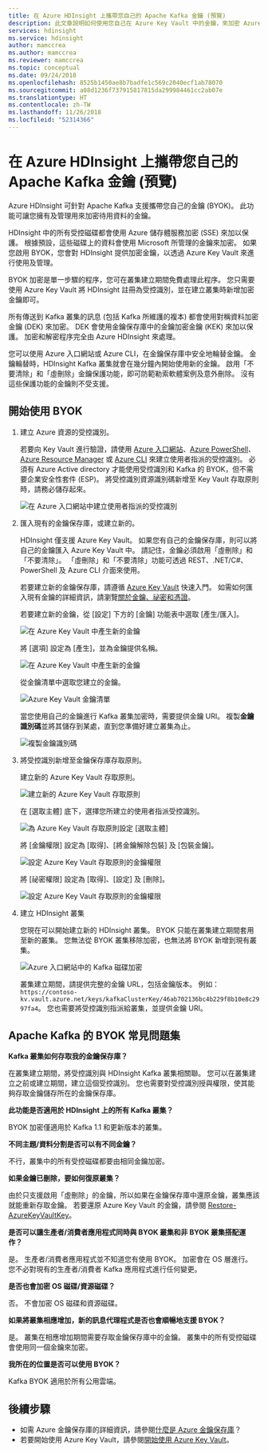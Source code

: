 ```yaml
---
title: 在 Azure HDInsight 上攜帶您自己的 Apache Kafka 金鑰 (預覽)
description: 此文章說明如何使用您自己在 Azure Key Vault 中的金鑰，來加密 Azure HDInsight 上的 Apache Kafka 中所儲存的資料。
services: hdinsight
ms.service: hdinsight
author: mamccrea
ms.author: mamccrea
ms.reviewer: mamccrea
ms.topic: conceptual
ms.date: 09/24/2018
ms.openlocfilehash: 8525b1450ae8b7badfe1c569c2040ecf1ab78070
ms.sourcegitcommit: a08d1236f737915817815da299984461cc2ab07e
ms.translationtype: HT
ms.contentlocale: zh-TW
ms.lasthandoff: 11/26/2018
ms.locfileid: "52314366"
---
```

# <a name="bring-your-own-key-for-apache-kafka-on-azure-hdinsight-preview"></a>在 Azure HDInsight 上攜帶您自己的 Apache Kafka 金鑰 (預覽)

Azure HDInsight 可針對 Apache Kafka 支援攜帶您自己的金鑰 (BYOK)。 此功能可讓您擁有及管理用來加密待用資料的金鑰。 

HDInsight 中的所有受控磁碟都會使用 Azure 儲存體服務加密 (SSE) 來加以保護。 根據預設，這些磁碟上的資料會使用 Microsoft 所管理的金鑰來加密。 如果您啟用 BYOK，您會對 HDInsight 提供加密金鑰，以透過 Azure Key Vault 來進行使用及管理。 

BYOK 加密是單一步驟的程序，您可在叢集建立期間免費處理此程序。 您只需要使用 Azure Key Vault 將 HDInsight 註冊為受控識別，並在建立叢集時新增加密金鑰即可。

所有傳送到 Kafka 叢集的訊息 (包括 Kafka 所維護的複本) 都會使用對稱資料加密金鑰 (DEK) 來加密。 DEK 會使用金鑰保存庫中的金鑰加密金鑰 (KEK) 來加以保護。 加密和解密程序完全由 Azure HDInsight 來處理。 

您可以使用 Azure 入口網站或 Azure CLI，在金鑰保存庫中安全地輪替金鑰。 金鑰輪替時，HDInsight Kafka 叢集就會在幾分鐘內開始使用新的金鑰。 啟用「不要清除」和「虛刪除」金鑰保護功能，即可防範勒索軟體案例及意外刪除。 沒有這些保護功能的金鑰則不受支援。

## <a name="get-started-with-byok"></a>開始使用 BYOK

1. 建立 Azure 資源的受控識別。

   若要向 Key Vault 進行驗證，請使用 [Azure 入口網站](../../active-directory/managed-service-identity/how-to-manage-ua-identity-portal.md)、[Azure PowerShell](../../active-directory/managed-service-identity/how-to-manage-ua-identity-powershell.md)、[Azure Resource Manager](../../active-directory/managed-service-identity/how-to-manage-ua-identity-arm.md) 或 [Azure CLI](../../active-directory/managed-service-identity/how-to-manage-ua-identity-cli.md) 來建立使用者指派的受控識別。 必須有 Azure Active directory 才能使用受控識別和 Kafka 的 BYOK，但不需要企業安全性套件 (ESP)。 將受控識別資源識別碼新增至 Key Vault 存取原則時，請務必儲存起來。

   ![在 Azure 入口網站中建立使用者指派的受控識別](./media/apache-kafka-byok/user-managed-identity-portal.png)

2. 匯入現有的金鑰保存庫，或建立新的。

   HDInsight 僅支援 Azure Key Vault。 如果您有自己的金鑰保存庫，則可以將自己的金鑰匯入 Azure Key Vault 中。 請記住，金鑰必須啟用「虛刪除」和「不要清除」。 「虛刪除」和「不要清除」功能可透過 REST、.NET/C#、PowerShell 及 Azure CLI 介面來使用。

   若要建立新的金鑰保存庫，請遵循 [Azure Key Vault](../../key-vault/key-vault-get-started.md) 快速入門。 如需如何匯入現有金鑰的詳細資訊，請瀏覽[關於金鑰、祕密和憑證](../../key-vault/about-keys-secrets-and-certificates.md)。

   若要建立新的金鑰，從 [設定] 下方的 [金鑰] 功能表中選取 [產生/匯入]。

   ![在 Azure Key Vault 中產生新的金鑰](./media/apache-kafka-byok/kafka-create-new-key.png)

   將 [選項] 設定為 [產生]，並為金鑰提供名稱。

   ![在 Azure Key Vault 中產生新的金鑰](./media/apache-kafka-byok/kafka-create-a-key.png)

   從金鑰清單中選取您建立的金鑰。

   ![Azure Key Vault 金鑰清單](./media/apache-kafka-byok/kafka-key-vault-key-list.png)

   當您使用自己的金鑰進行 Kafka 叢集加密時，需要提供金鑰 URI。 複製**金鑰識別碼**並將其儲存到某處，直到您準備好建立叢集為止。

   ![複製金鑰識別碼](./media/apache-kafka-byok/kafka-get-key-identifier.png)
   
3. 將受控識別新增至金鑰保存庫存取原則。

   建立新的 Azure Key Vault 存取原則。

   ![建立新的 Azure Key Vault 存取原則](./media/apache-kafka-byok/add-key-vault-access-policy.png)

   在 [選取主體] 底下，選擇您所建立的使用者指派受控識別。

   ![為 Azure Key Vault 存取原則設定 [選取主體]](./media/apache-kafka-byok/add-key-vault-access-policy-select-principal.png)

   將 [金鑰權限] 設定為 [取得]、[將金鑰解除包裝] 及 [包裝金鑰]。

   ![設定 Azure Key Vault 存取原則的金鑰權限](./media/apache-kafka-byok/add-key-vault-access-policy-keys.png)

   將 [祕密權限] 設定為 [取得]、[設定] 及 [刪除]。

   ![設定 Azure Key Vault 存取原則的金鑰權限](./media/apache-kafka-byok/add-key-vault-access-policy-secrets.png)

4. 建立 HDInsight 叢集

   您現在可以開始建立新的 HDInsight 叢集。 BYOK 只能在叢集建立期間套用至新的叢集。 您無法從 BYOK 叢集移除加密，也無法將 BYOK 新增到現有叢集。

   ![Azure 入口網站中的 Kafka 磁碟加密](./media/apache-kafka-byok/apache-kafka-byok-portal.png)

   叢集建立期間，請提供完整的金鑰 URL，包括金鑰版本。 例如： `https://contoso-kv.vault.azure.net/keys/kafkaClusterKey/46ab702136bc4b229f8b10e8c2997fa4`。 您也需要將受控識別指派給叢集，並提供金鑰 URI。

## <a name="faq-for-byok-to-apache-kafka"></a>Apache Kafka 的 BYOK 常見問題集

**Kafka 叢集如何存取我的金鑰保存庫？**

   在叢集建立期間，將受控識別與 HDInsight Kafka 叢集相關聯。 您可以在叢集建立之前或建立期間，建立這個受控識別。 您也需要對受控識別授與權限，使其能夠存取金鑰儲存所在的金鑰保存庫。

**此功能是否適用於 HDInsight 上的所有 Kafka 叢集？**

   BYOK 加密僅適用於 Kafka 1.1 和更新版本的叢集。

**不同主題/資料分割是否可以有不同金鑰？**

   不行，叢集中的所有受控磁碟都要由相同金鑰加密。

**如果金鑰已刪除，要如何復原叢集？**

   由於只支援啟用「虛刪除」的金鑰，所以如果在金鑰保存庫中還原金鑰，叢集應該就能重新存取金鑰。 若要還原 Azure Key Vault 的金鑰，請參閱 [Restore-AzureKeyVaultKey](/powershell/module/azurerm.keyvault/restore-azurekeyvaultkey)。

**是否可以讓生產者/消費者應用程式同時與 BYOK 叢集和非 BYOK 叢集搭配運作？**

   是。 生產者/消費者應用程式並不知道您有使用 BYOK。 加密會在 OS 層進行。 您不必對現有的生產者/消費者 Kafka 應用程式進行任何變更。

**是否也會加密 OS 磁碟/資源磁碟？**

   否。 不會加密 OS 磁碟和資源磁碟。

**如果將叢集相應增加，新的訊息代理程式是否也會順暢地支援 BYOK？**

   是。 叢集在相應增加期間需要存取金鑰保存庫中的金鑰。 叢集中的所有受控磁碟會使用同一個金鑰來加密。

**我所在的位置是否可以使用 BYOK？**

   Kafka BYOK 適用於所有公用雲端。

## <a name="next-steps"></a>後續步驟

* 如需 Azure 金鑰保存庫的詳細資訊，請參閱[什麼是 Azure 金鑰保存庫](../../key-vault/key-vault-whatis.md)？
* 若要開始使用 Azure Key Vault，請參閱[開始使用 Azure Key Vault](../../key-vault/key-vault-get-started.md)。
